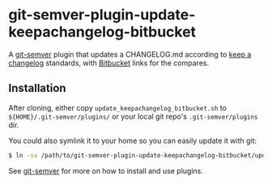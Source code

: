 # git-semver-plugin-update-keepachangelog-bitbucket

A [git-semver](https://github.com/markchalloner/git-semver) plugin that updates a CHANGELOG.md according to [keep a changelog](https://github.com/olivierlacan/keep-a-changelog) standards, with [Bitbucket](https://bitbucket.org/) links for the compares.

## Installation

After cloning, either copy `update_keepachangelog_bitbucket.sh` to `${HOME}/.git-semver/plugins/` or your local git repo's `.git-semver/plugins` dir.

You could also symlink it to your home so you can easily update it with git:

```bash
$ ln -sv /path/to/git-semver-plugin-update-keepachangelog-bitbucket/update_keepachangelog_bitbucket.sh ${HOME}/.git-semver/plugins/update_keepachangelog_bitbucket.sh
```

See [git-semver](https://github.com/markchalloner/git-semver) for more on how to install and use plugins. 

